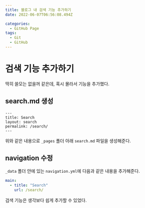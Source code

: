 ```yaml
---
title: 블로그 내 검색 기능 추가하기
date: 2022-06-07T06:56:08.494Z

categories:
  - GitHub Page
tags:
  - Git
  - GitHub
---
```


# 검색 기능 추가하기
딱히 쓸모는 없을꺼 같은데, 혹시 몰라서 기능을 추가했다.

## search.md 생성
```
---
title: Search
layout: search
permalink: /search/
---
```
위와 같은 내용으로 `_pages` 폴더 아래 `search.md` 파일을 생성해준다.

## navigation 수정
`_data` 폴더 안에 있는 `navigation.yml`에 다음과 같은 내용을 추가해준다.  
```yml
main:
  - title: "Search"
    url: /search/
```

검색 기능은 생각보다 쉽게 추가할 수 있었다.
